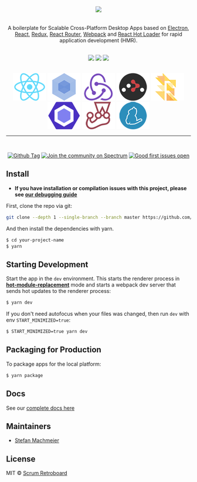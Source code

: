 <div align="center">
<br>
<img src="https://user-images.githubusercontent.com/12294525/44203609-77d50800-a147-11e8-98f0-f2403527abdc.png" width="600px" />

</div>

<br>

<p align="center">
A boilerplate for Scalable Cross-Platform Desktop Apps based on  <a href="http://electron.atom.io/">Electron</a>, <a href="https://facebook.github.io/react/">React</a>, <a href="https://github.com/reactjs/redux">Redux</a>, <a href="https://github.com/reactjs/react-router">React Router</a>, <a href="http://webpack.github.io/docs/">Webpack</a> and <a href="https://github.com/gaearon/react-hot-loader">React Hot Loader</a> for rapid application development (HMR).
</p>

<div align="center">
<br>
<img src="https://forthebadge.com/images/badges/built-with-love.svg" />
<img src="https://forthebadge.com/images/badges/made-with-javascript.svg" />
<img src="https://forthebadge.com/images/badges/for-you.svg" />
</div>

<br>

<div align="center">

<a href="https://facebook.github.io/react/"><img src="./internals/img/react-padded-90.png" /></a>
<a href="https://webpack.github.io/"><img src="./internals/img/webpack-padded-90.png" /></a>
<a href="http://redux.js.org/"><img src="./internals/img/redux-padded-90.png" /></a>
<a href="https://github.com/ReactTraining/react-router"><img src="./internals/img/react-router-padded-90.png" /></a>
<a href="https://flowtype.org/"><img src="./internals/img/flow-padded-90.png" /></a>
<a href="http://eslint.org/"><img src="./internals/img/eslint-padded-90.png" /></a>
<a href="https://facebook.github.io/jest/"><img src="./internals/img/jest-padded-90.png" /></a>
<a href="https://yarnpkg.com/"><img src="./internals/img/yarn-padded-90.png" /></a>

</div>

<hr>
<br>

<div align="center">

[![Github Tag][github-tag-image]][github-tag-url]
[![Join the community on Spectrum](https://withspectrum.github.io/badge/badge.svg)](https://spectrum.chat/electron-react-blpt)
[![Good first issues open][good-first-issue-image]][good-first-issue-url]

</div>

## Install

- **If you have installation or compilation issues with this project, please see [our debugging guide](https://github.com/electron-react-boilerplate/electron-react-boilerplate/issues/400)**

First, clone the repo via git:

```bash
git clone --depth 1 --single-branch --branch master https://github.com/electron-react-boilerplate/electron-react-boilerplate.git your-project-name
```

And then install the dependencies with yarn.

```bash
$ cd your-project-name
$ yarn
```

## Starting Development

Start the app in the `dev` environment. This starts the renderer process in [**hot-module-replacement**](https://webpack.js.org/guides/hmr-react/) mode and starts a webpack dev server that sends hot updates to the renderer process:

```bash
$ yarn dev
```

If you don't need autofocus when your files was changed, then run `dev` with env `START_MINIMIZED=true`:

```bash
$ START_MINIMIZED=true yarn dev
```

## Packaging for Production

To package apps for the local platform:

```bash
$ yarn package
```

## Docs

See our [complete docs here](https://github.com/stefanDeveloper/scrum-retroboard/wiki)

## Maintainers

- [Stefan Machmeier](https://github.com/stefanDeveloper)

## License

MIT © [Scrum Retroboard](https://github.com/stefanDeveloper/scrum-retroboard)

[npm-image]: https://img.shields.io/npm/v/scrum-retroboard.svg?style=flat-square
[github-tag-image]: https://img.shields.io/github/tag/stefanDeveloper/scrum-retroboard.svg?label=version
[github-tag-url]: https://github.com/stefanDeveloper/scrum-retroboard/releases/latest
[good-first-issue-image]: https://img.shields.io/github/issues/stefanDeveloper/scrum-retroboard/good%20first%20issue.svg?label=good%20first%20issues
[good-first-issue-url]: https://github.com/stefanDeveloper/scrum-retroboard/issues?q=is%3Aopen+is%3Aissue+label%3A"good+first+issue"
